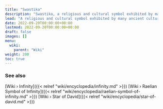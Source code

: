 ```yaml
---
title: "Swastika"
description: "Swastika, a religious and cultural symbol exhibited by many ancient cultures up to this very day. While usually associated with the notion of well-being, good luck and similar positive connocations, in Raëlism, it is considered to simultaneously representing the cyclical natore of time, as well as the eternal continuity of time (infinity)."
lead: "A religious and cultural symbol exhibited by many ancient cultures up to this very day. While usually associated with the notion of well-being, good luck and similar positive connocations, in Raëlism, it is considered to simultaneously representing the cyclical natore of time, as well as the eternal continuity of time (infinity)."
date: 2022-09-20T00:00:00+00:00
lastmod: 2022-09-20T00:00:00+00:00
draft: false
images: []
menu:
  wiki:
    parent: "Wiki"
weight: 200
toc: true
---
```


### See also

[Wiki › Infinity]({{< relref "wiki/encyclopedia/infinity.md" >}})
[Wiki › Raelian Symbol of Infinity]({{< relref "wiki/encyclopedia/raelian-symbol-of-infinity.md" >}})
[Wiki › Star of David]({{< relref "wiki/encyclopedia/star-of-david.md" >}})
